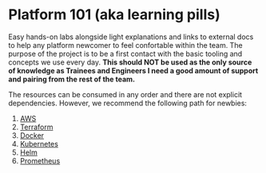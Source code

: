 # Platform 101 (aka learning pills)

Easy hands-on labs alongside light explanations and links to external docs to help any platform newcomer to feel confortable within the team. The purpose of the project is to be a first contact with the basic tooling and concepts we use every day. **This should NOT be used as the only source of knowledge as Trainees and Engineers I need a good amount of support and pairing from the rest of the team.**

The resources can be consumed in any order and there are not explicit dependencies. However, we recommend the following path for newbies:

1. [AWS](./aws)
2. [Terraform](./terraform)
3. [Docker](./docker)
4. [Kubernetes](./kubernetes)
5. [Helm](./helm)
6. [Prometheus](./prometheus)
